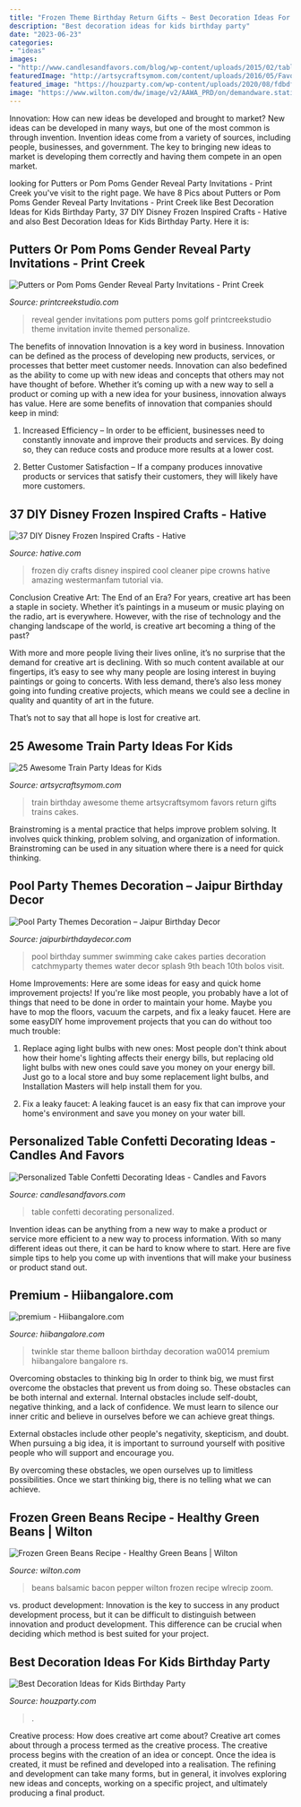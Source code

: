 ```yaml
---
title: "Frozen Theme Birthday Return Gifts ~ Best Decoration Ideas For Kids Birthday Party"
description: "Best decoration ideas for kids birthday party"
date: "2023-06-23"
categories:
- "ideas"
images:
- "http://www.candlesandfavors.com/blog/wp-content/uploads/2015/02/table-confetti-ShopCNF.jpg"
featuredImage: "http://artsycraftsymom.com/content/uploads/2016/05/Favors.jpg"
featured_image: "https://houzparty.com/wp-content/uploads/2020/08/fdbdf2d3-34cd-49c3-9f11-40bc2192d0b9-1-768x433.jpg"
image: "https://www.wilton.com/dw/image/v2/AAWA_PRD/on/demandware.static/-/Sites-wilton-project-master/default/dwc6ec9896/images/project/WLRECIP-657/2105-6943SaOvFe1303445-1a.jpg?sw=1000&amp;sh=1000&amp;sm=fit"
---
```



Innovation: How can new ideas be developed and brought to market?
New ideas can be developed in many ways, but one of the most common is through invention. Invention ideas come from a variety of sources, including people, businesses, and government. The key to bringing new ideas to market is developing them correctly and having them compete in an open market.

	

		
looking for Putters or Pom Poms Gender Reveal Party Invitations - Print Creek you've visit to the right page. We have 8 Pics about Putters or Pom Poms Gender Reveal Party Invitations - Print Creek like Best Decoration Ideas for Kids Birthday Party, 37 DIY Disney Frozen Inspired Crafts - Hative and also Best Decoration Ideas for Kids Birthday Party. Here it is:
		
    
## Putters Or Pom Poms Gender Reveal Party Invitations - Print Creek

<img loading=lazy src="https://www.printcreekstudio.com/wp-content/uploads/2016/10/putters-or-pom-poms-gender-reveal-invitations.jpg" onerror="this.onerror=null;this.src='https://tse2.mm.bing.net/th?id=OIP.uhrAcq8p9AfVYicScMMIVgHaHa&amp;pid=15.1';" alt="Putters or Pom Poms Gender Reveal Party Invitations - Print Creek">

_Source: printcreekstudio.com_

>reveal gender invitations pom putters poms golf printcreekstudio theme invitation invite themed personalize. 

	

The benefits of innovation
Innovation is a key word in business. Innovation can be defined as the process of developing new products, services, or processes that better meet customer needs. Innovation can also bedefined as the ability to come up with new ideas and concepts that others may not have thought of before. Whether it’s coming up with a new way to sell a product or coming up with a new idea for your business, innovation always has value. Here are some benefits of innovation that companies should keep in mind: 
1) Increased Efficiency – In order to be efficient, businesses need to constantly innovate and improve their products and services. By doing so, they can reduce costs and produce more results at a lower cost. 

2) Better Customer Satisfaction – If a company produces innovative products or services that satisfy their customers, they will likely have more customers.

    
## 37 DIY Disney Frozen Inspired Crafts - Hative

<img loading=lazy src="https://hative.com/wp-content/uploads/2015/10/diy-frozen-crafts/38-diy-frozen-crafts.jpg" onerror="this.onerror=null;this.src='https://tse2.mm.bing.net/th?id=OIP.ol8JYPgOHQxh-VCd8ayEOgHaNh&amp;pid=15.1';" alt="37 DIY Disney Frozen Inspired Crafts - Hative">

_Source: hative.com_

>frozen diy crafts disney inspired cool cleaner pipe crowns hative amazing westermanfam tutorial via. 

	

Conclusion
Creative Art: The End of an Era?
For years, creative art has been a staple in society. Whether it’s paintings in a museum or music playing on the radio, art is everywhere. However, with the rise of technology and the changing landscape of the world, is creative art becoming a thing of the past?

With more and more people living their lives online, it’s no surprise that the demand for creative art is declining. With so much content available at our fingertips, it’s easy to see why many people are losing interest in buying paintings or going to concerts. With less demand, there’s also less money going into funding creative projects, which means we could see a decline in quality and quantity of art in the future.

That’s not to say that all hope is lost for creative art.

    
## 25 Awesome Train Party Ideas For Kids

<img loading=lazy src="http://artsycraftsymom.com/content/uploads/2016/05/Favors.jpg" onerror="this.onerror=null;this.src='https://tse3.mm.bing.net/th?id=OIP.68OwxCCiKwMwRrVIKD5KYQHaFQ&amp;pid=15.1';" alt="25 Awesome Train Party Ideas for Kids">

_Source: artsycraftsymom.com_

>train birthday awesome theme artsycraftsymom favors return gifts trains cakes. 

	

Brainstroming is a mental practice that helps improve problem solving. It involves quick thinking, problem solving, and organization of information. Brainstroming can be used in any situation where there is a need for quick thinking.

    
## Pool Party Themes Decoration – Jaipur Birthday Decor

<img loading=lazy src="https://jaipurbirthdaydecor.com/wp-content/uploads/2016/12/4-2-1024x1024.jpg" onerror="this.onerror=null;this.src='https://tse4.mm.bing.net/th?id=OIP.FpS2J1opCv1cHqkBUjzbWQHaHa&amp;pid=15.1';" alt="Pool Party Themes Decoration – Jaipur Birthday Decor">

_Source: jaipurbirthdaydecor.com_

>pool birthday summer swimming cake cakes parties decoration catchmyparty themes water decor splash 9th beach 10th bolos visit. 

	

Home Improvements: Here are some ideas for easy and quick home improvement projects!
If you're like most people, you probably have a lot of things that need to be done in order to maintain your home. Maybe you have to mop the floors, vacuum the carpets, and fix a leaky faucet. Here are some easyDIY home improvement projects that you can do without too much trouble:
1. Replace aging light bulbs with new ones: Most people don't think about how their home's lighting affects their energy bills, but replacing old light bulbs with new ones could save you money on your energy bill. Just go to a local store and buy some replacement light bulbs, and Installation Masters will help install them for you.

2. Fix a leaky faucet: A leaking faucet is an easy fix that can improve your home's environment and save you money on your water bill.

    
## Personalized Table Confetti Decorating Ideas - Candles And Favors

<img loading=lazy src="http://www.candlesandfavors.com/blog/wp-content/uploads/2015/02/table-confetti-ShopCNF.jpg" onerror="this.onerror=null;this.src='https://tse2.mm.bing.net/th?id=OIP.czyLB-KdYwLGgt3D6b59CAHaG2&amp;pid=15.1';" alt="Personalized Table Confetti Decorating Ideas - Candles and Favors">

_Source: candlesandfavors.com_

>table confetti decorating personalized. 

	

Invention ideas can be anything from a new way to make a product or service more efficient to a new way to process information. With so many different ideas out there, it can be hard to know where to start. Here are five simple tips to help you come up with inventions that will make your business or product stand out.

    
## Premium - Hiibangalore.com

<img loading=lazy src="http://hiibangalore.com/wp-content/uploads/2017/03/IMG-20170917-WA0014-e1505709355804.jpg" onerror="this.onerror=null;this.src='https://tse2.mm.bing.net/th?id=OIP.gc4q-eU-cljxzA5P2JrcdQHaDj&amp;pid=15.1';" alt="premium - Hiibangalore.com">

_Source: hiibangalore.com_

>twinkle star theme balloon birthday decoration wa0014 premium hiibangalore bangalore rs. 

	

Overcoming obstacles to thinking big
In order to think big, we must first overcome the obstacles that prevent us from doing so. These obstacles can be both internal and external.
Internal obstacles include self-doubt, negative thinking, and a lack of confidence. We must learn to silence our inner critic and believe in ourselves before we can achieve great things.

External obstacles include other people's negativity, skepticism, and doubt. When pursuing a big idea, it is important to surround yourself with positive people who will support and encourage you.

By overcoming these obstacles, we open ourselves up to limitless possibilities. Once we start thinking big, there is no telling what we can achieve.

    
## Frozen Green Beans Recipe - Healthy Green Beans | Wilton

<img loading=lazy src="https://www.wilton.com/dw/image/v2/AAWA_PRD/on/demandware.static/-/Sites-wilton-project-master/default/dwc6ec9896/images/project/WLRECIP-657/2105-6943SaOvFe1303445-1a.jpg?sw=1000&amp;sh=1000&amp;sm=fit" onerror="this.onerror=null;this.src='https://tse4.mm.bing.net/th?id=OIP.IyFo91AaKLjqsQQvQbibDwHaHa&amp;pid=15.1';" alt="Frozen Green Beans Recipe - Healthy Green Beans | Wilton">

_Source: wilton.com_

>beans balsamic bacon pepper wilton frozen recipe wlrecip zoom. 

	

vs. product development:
Innovation is the key to success in any product development process, but it can be difficult to distinguish between innovation and product development. This difference can be crucial when deciding which method is best suited for your project.

    
## Best Decoration Ideas For Kids Birthday Party

<img loading=lazy src="https://houzparty.com/wp-content/uploads/2020/08/fdbdf2d3-34cd-49c3-9f11-40bc2192d0b9-1-768x433.jpg" onerror="this.onerror=null;this.src='https://tse4.mm.bing.net/th?id=OIP.XCiwa3YVUtOPfXknNHSY0AHaEL&amp;pid=15.1';" alt="Best Decoration Ideas for Kids Birthday Party">

_Source: houzparty.com_

>. 

	

Creative process: How does creative art come about?
Creative art comes about through a process termed as the creative process. The creative process begins with the creation of an idea or concept. Once the idea is created, it must be refined and developed into a realisation. The refining and development can take many forms, but in general, it involves exploring new ideas and concepts, working on a specific project, and ultimately producing a final product.


